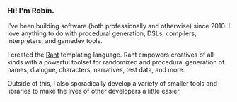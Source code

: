 ### Hi! I'm Robin.

I've been building software (both professionally and otherwise) since 2010. I love anything to do with procedural generation, DSLs, compilers, interpreters, and gamedev tools.

I created the [Rant](https://github.com/rant-lang/rant) templating language. Rant empowers creatives of all kinds with a powerful toolset for randomized and procedural generation of names, dialogue, characters, narratives, test data, and more.

Outside of this, I also sporadically develop a variety of smaller tools and libraries to make the lives of other developers a little easier.
